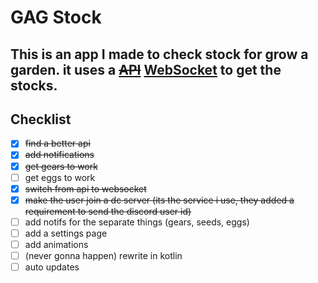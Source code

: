# GAG Stock
This is an app I made to check stock for grow a garden. it uses a ~~[API](https://api.joshlei.com/v2/growagarden/stock)~~ [WebSocket](https://discord.com/invite/kCryJ8zPwy) to get the stocks.
---
## Checklist
- [x] ~~find a better api~~
- [x] ~~add notifications~~
- [x] ~~get gears to work~~
- [ ] get eggs to work
- [x] ~~switch from api to websocket~~
- [x] ~~make the user join a dc server (its the service i use, they added a requirement to send the discord user id)~~
- [ ] add notifs for the separate things (gears, seeds, eggs)
- [ ] add a settings page
- [ ] add animations
- [ ] (never gonna happen) rewrite in kotlin
- [ ] auto updates
